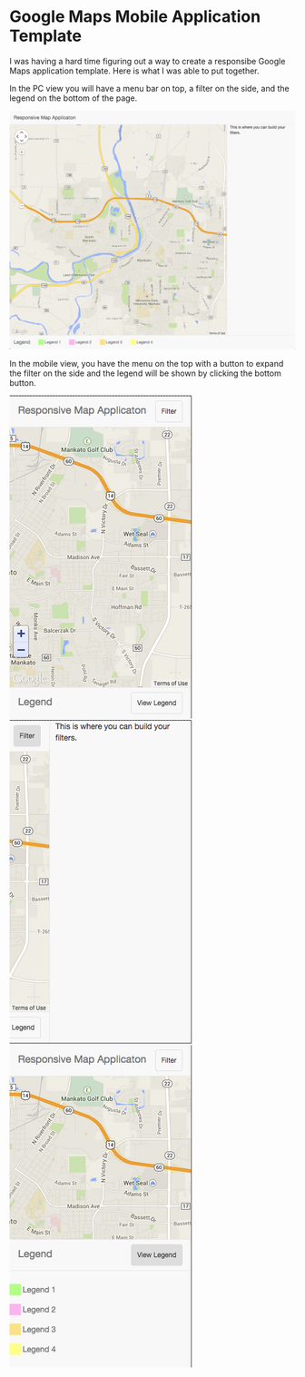 Google Maps Mobile Application Template
==========================

I was having a hard time figuring out a way to create a responsibe Google Maps application template. Here is what I was able to put together.

In the PC view you will have a menu bar on top, a filter on the side, and the legend on the bottom of the page.

![PC View of Application](webView.png)

In the mobile view, you have the menu on the top with a button to expand the filter on the side and the legend will be shown by clicking the bottom button.

![Mobile View of Application](mobileView.png)
![Mobile View of Filter](mobileViewFilter.png)
![Mobile View of Legend](mobileViewLegend.png)

